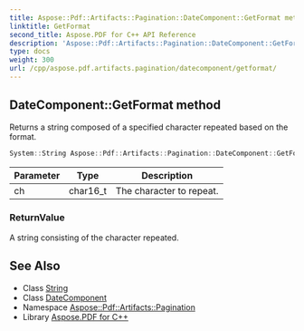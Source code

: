 ```yaml
---
title: Aspose::Pdf::Artifacts::Pagination::DateComponent::GetFormat method
linktitle: GetFormat
second_title: Aspose.PDF for C++ API Reference
description: 'Aspose::Pdf::Artifacts::Pagination::DateComponent::GetFormat method. Returns a string composed of a specified character repeated based on the format in C++.'
type: docs
weight: 300
url: /cpp/aspose.pdf.artifacts.pagination/datecomponent/getformat/
---
```

## DateComponent::GetFormat method


Returns a string composed of a specified character repeated based on the format.

```cpp
System::String Aspose::Pdf::Artifacts::Pagination::DateComponent::GetFormat(char16_t ch)
```


| Parameter | Type | Description |
| --- | --- | --- |
| ch | char16_t | The character to repeat. |

### ReturnValue

A string consisting of the character repeated.

## See Also

* Class [String](../../../system/string/)
* Class [DateComponent](../)
* Namespace [Aspose::Pdf::Artifacts::Pagination](../../)
* Library [Aspose.PDF for C++](../../../)

